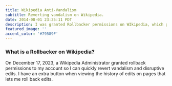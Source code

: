 ```yaml
---
title: Wikipedia Anti-Vandalism
subtitle: Reverting vandalism on Wikipedia.
date: 2014-08-01 23:35:11 PDT
description: I was granted Rollbacker permissions on WIkipedia, which gives me the ability to quickly revert vandalism.
featured_image: ''
accent_color: '#79589F'
--- 
```


### What is a Rollbacker on Wikipedia?

On December 17, 2023, a Wikipedia Administrator granted rollback permissions to my account so I can quickly revert vandalism and disruptive edits. I have an extra button when viewing the history of edits on pages that lets me roll back edits.
